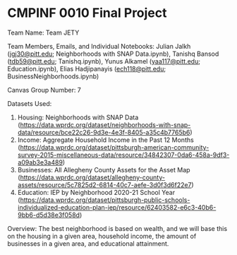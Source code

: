 # CMPINF 0010 Final Project
Team Name: Team JETY

Team Members, Emails, and Individual Notebooks: Julian Jalkh (jgj30@pitt.edu; Neighborhoods with SNAP Data.ipynb), Tanishq Bansod (tdb59@pitt.edu; Tanishq.ipynb), Yunus Alkamel (yaa117@pitt.edu; Education.ipynb), Elias Hadjipanayis (ech118@pitt.edu; BusinessNeighborhoods.ipynb)

Canvas Group Number: 7

Datasets Used:
1. Housing: Neighborhoods with SNAP Data (https://data.wprdc.org/dataset/neighborhoods-with-snap-data/resource/bce22c26-9d3e-4e3f-8405-a35c4b7765b6)
2. Income: Aggregate Household Income in the Past 12 Months (https://data.wprdc.org/dataset/pittsburgh-american-community-survey-2015-miscellaneous-data/resource/34842307-0da6-458a-9df3-a09ab3e3a489)
3. Businesses: All Allegheny County Assets for the Asset Map (https://data.wprdc.org/dataset/allegheny-county-assets/resource/5c7825d2-6814-40c7-aefe-3d0f3d6f22e7)
4. Education: IEP by Neighborhood 2020-21 School Year (https://data.wprdc.org/dataset/pittsburgh-public-schools-individualized-education-plan-iep/resource/62403582-e6c3-40b6-9bb6-d5d38e3f058d)

Overview: The best neighborhood is based on wealth, and we will base this on the housing in a given area, household income, the amount of businesses in a given area, and educational attainment.
